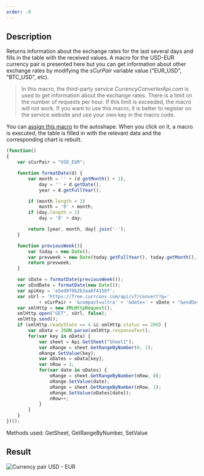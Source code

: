 ```yaml
---
order: -8
---
```


## Description

Returns information about the exchange rates for the last several days and fills in the table with the received values. A macro for the USD-EUR currency pair is presented here but you can get information about other exchange rates by modifying the *sCurPair* variable value ("EUR\_USD", "BTC\_USD", etc).

> In this macro, the third-party service *CurrencyConverterApi.com* is used to get information about the exchange rates. There is a limit on the number of requests per hour. If this limit is exceeded, the macro will not work. If you want to use this macro, it is better to register on the service website and use your own key in the macro code.

You can [assign this macro](../../Writing%20macros/index.md#assigning-macros) to the autoshape. When you click on it, a macro is executed, the table is filled in with the relevant data and the corresponding chart is rebuilt.

<!-- This code snippet is shown in the screenshot. -->

<!-- eslint-skip -->

``` ts
(function()
{
    var sCurPair = "USD_EUR";

    function formatDate(d) {
        var month = '' + (d.getMonth() + 1),
            day = '' + d.getDate(),
            year = d.getFullYear();

        if (month.length < 2) 
            month = '0' + month;
        if (day.length < 2) 
            day = '0' + day;

        return [year, month, day].join('-');
    }

    function previousWeek(){
        var today = new Date();
        var prevweek = new Date(today.getFullYear(), today.getMonth(), today.getDate()-7);
        return prevweek;
    }

    var sDate = formatDate(previousWeek());
    var sEndDate = formatDate(new Date());
    var apiKey = 'e5ed9f0b2b3aa6f4158f';
    var sUrl = 'https://free.currconv.com/api/v7/convert?q='
            + sCurPair + '&compact=ultra' + '&date=' + sDate + "&endDate=" + sEndDate + '&apiKey=e5ed9f0b2b3aa6f4158f';
    var xmlHttp = new XMLHttpRequest();
    xmlHttp.open("GET", sUrl, false);
    xmlHttp.send();
    if (xmlHttp.readyState == 4 && xmlHttp.status == 200) {
        var oData = JSON.parse(xmlHttp.responseText);
        for(var key in oData) {
            var sheet = Api.GetSheet("Sheet1");
            var oRange = sheet.GetRangeByNumber(0, 1);
            oRange.SetValue(key);
            var oDates = oData[key];
            var nRow = 1;
            for(var date in oDates) {
                oRange = sheet.GetRangeByNumber(nRow, 0);
                oRange.SetValue(date);
                oRange = sheet.GetRangeByNumber(nRow, 1);
                oRange.SetValue(oDates[date]);
                nRow++;
            }
        }
    }
})();
```

Methods used: GetSheet, GetRangeByNumber, SetValue

## Result

![Currency pair USD - EUR](/assets/images/plugins/currencies-usd-eur.png)
